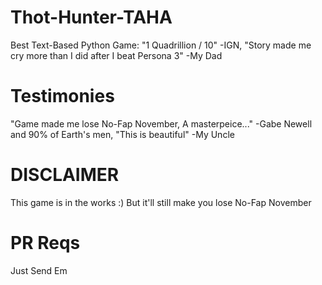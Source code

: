 # Thot-Hunter-TAHA
Best Text-Based Python Game: "1 Quadrillion / 10" -IGN, "Story made me cry more than I did after I beat Persona 3" -My Dad

# Testimonies
"Game made me lose No-Fap November, A masterpeice..." -Gabe Newell and 90% of Earth's men, "This is beautiful" -My Uncle

# DISCLAIMER

This game is in the works :) But it'll still make you lose No-Fap November

# PR Reqs 
Just Send Em
